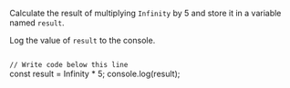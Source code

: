 Calculate the result of multiplying `Infinity`
by 5
and
store it in a variable named `result`.

Log the value of `result` to
the console.

<codeblock language="javascript" type="exercise" testMode="fixedInput">
<code>
// Write code below this line
</code>
<solution>
const result = Infinity * 5;
console.log(result);
</solution>
</codeblock>
